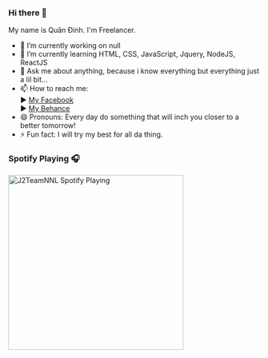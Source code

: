 ### Hi there 👋
My name is Quân Đinh. I'm Freelancer.

- 🔭 I’m currently working on null
- 🌱 I’m currently learning HTML, CSS, JavaScript, Jquery, NodeJS, ReactJS
- 💬 Ask me about anything, because i know everything but everything just a lil bit...
- 📫 How to reach me: <br>
      ► <a href="https://www.facebook.com/imquanfm/" target="_blank" rel="noopener noreferrer"> My Facebook </a> <br>
      ► <a href="https://www.behance.net/quninh " target="_blank" rel="noopener noreferrer"> My Behance </a>
- 😄 Pronouns: Every day do something that will inch you closer to a better tomorrow!
- ⚡ Fun fact: I will try my best for all da thing.

### Spotify Playing 🎧
<img src="https://spotify-playing-git-master.j2teamnnl.vercel.app/api/spotify-playing" alt="J2TeamNNL Spotify Playing" width="350" />
